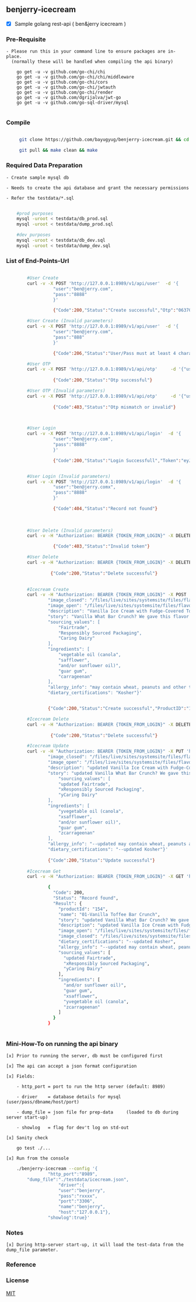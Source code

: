 ## benjerry-icecream

* [x] Sample golang rest-api ( ben&jerry icecream )


### Pre-Requisite
	
	- Please run this in your command line to ensure packages are in-place.
	  (normally these will be handled when compiling the api binary)
	
		go get -u -v github.com/go-chi/chi
		go get -u -v github.com/go-chi/chi/middleware
		go get -u -v github.com/go-chi/cors
		go get -u -v github.com/go-chi/jwtauth
		go get -u -v github.com/go-chi/render
		go get -u -v github.com/dgrijalva/jwt-go
		go get -u -v github.com/go-sql-driver/mysql


```sh


```

### Compile

```sh

     git clone https://github.com/bayugyug/benjerry-icecream.git && cd benjerry-icecream

     git pull && make clean && make

```

### Required Data Preparation

    - Create sample mysql db
	
	- Needs to create the api database and grant the necessary permissions
	
	- Refer the testdata/*.sql
	
```sh

    #prod purposes
    mysql -uroot < testdata/db_prod.sql
    mysql -uroot < testdata/dump_prod.sql

    #dev purposes
    mysql -uroot < testdata/db_dev.sql
    mysql -uroot < testdata/dump_dev.sql

```

### List of End-Points-Url


```sh

		#User Create
		curl -v -X POST 'http://127.0.0.1:8989/v1/api/user'  -d '{
				  "user":"ben@jerry.com",
				  "pass":"8888"
				  }'

				  {"Code":200,"Status":"Create successful","Otp":"06370","OtpExpiry":"2019-01-18 10:47:36"}

		#User Create (Invalid parameters)
		curl -v -X POST 'http://127.0.0.1:8989/v1/api/user'  -d '{
				  "user":"ben@jerry.com",
				  "pass":"888"
				  }'

				  {"Code":206,"Status":"User/Pass must at least 4 characters"}

		#User OTP
		curl -v -X POST 'http://127.0.0.1:8989/v1/api/otp'     -d '{"user":"ben@jerry.com","otp":"06370"}'
				
				  {"Code":200,"Status":"Otp successful"}

		#User OTP (Invalid parameters)
		curl -v -X POST 'http://127.0.0.1:8989/v1/api/otp'     -d '{"user":"ben@jerry.com","otp":"x09733"}'
				
				  {"Code":403,"Status":"Otp mismatch or invalid"}

						  

		#User Login
		curl -v -X POST 'http://127.0.0.1:8989/v1/api/login'  -d '{
				  "user":"ben@jerry.com",
				  "pass":"8888"
				  }'

				  {"Code":200,"Status":"Login Successfull","Token":"eyJhbGciOiJIUzI1NiIsInR5cCI6IkpXVCJ9.eyJleHAiOjE1NTAzODUxNTAsInVzZXIiOiJiZW5AamVycnkuY29tIiwidXVpZCI6IjBkOGI2NDZmYzExN2QxNTM1NWMzZDM0MmVjZWE2MzdiNyJ9.ByEHyvvP7b_TaAmDKlrqlH7hWE3tEQe8dE3SNrBH0xw"}


		#User Login (Invalid parameters)
		curl -v -X POST 'http://127.0.0.1:8989/v1/api/login'  -d '{
				  "user":"ben@jerry.comx",
				  "pass":"8888"
				  }'

				  {"Code":404,"Status":"Record not found"}
					  
				  
	
		#User Delete (Invalid parameters)
		curl -v -H "Authorization: BEARER {TOKEN_FROM_LOGIN}" -X DELETE 'http://127.0.0.1:8989/v1/api/user/ben@jerry.comx' 

			      {"Code":403,"Status":"Invalid token"}

		#User Delete
		curl -v -H "Authorization: BEARER {TOKEN_FROM_LOGIN}" -X DELETE 'http://127.0.0.1:8989/v1/api/user/ben@jerry.com' 
			  
			     {"Code":200,"Status":"Delete successful"}

		
		#Icecream Create
		curl -v -H "Authorization: BEARER {TOKEN_FROM_LOGIN}" -X POST 'http://127.0.0.1:8989/v1/api/icecream' -d '{"name": "01-Vanilla Toffee Bar Crunch",
				"image_closed": "/files/live/sites/systemsite/files/flavors/products/us/pint/open-closed-pints/vanilla-toffee-landing.png",
				"image_open": "/files/live/sites/systemsite/files/flavors/products/us/pint/open-closed-pints/vanilla-toffee-landing-open.png",
				"description": "Vanilla Ice Cream with Fudge-Covered Toffee Pieces",
				"story": "Vanilla What Bar Crunch? We gave this flavor a new name to go with the new toffee bars we’re using as part of our commitment to source Fairtrade Certified and non-GMO ingredients. We love it and know you will too!",
				"sourcing_values": [
					"Fairtrade",
					"Responsibly Sourced Packaging",
					"Caring Dairy"
				],
				"ingredients": [
					"vegetable oil (canola",
					"safflower",
					"and/or sunflower oil)",
					"guar gum",
					"carrageenan"
				],
				"allergy_info": "may contain wheat, peanuts and other tree nuts",
				"dietary_certifications": "Kosher"}'


				{"Code":200,"Status":"Create successful","ProductID":"154"}

		#Icecream Delete
		curl -v -H "Authorization: BEARER {TOKEN_FROM_LOGIN}" -X DELETE 'http://127.0.0.1:8989/v1/api/icecream/154' 
				
				 {"Code":200,"Status":"Delete successful"}

		#Icecream Update		 
		curl -v -H "Authorization: BEARER {TOKEN_FROM_LOGIN}" -X PUT 'http://127.0.0.1:8989/v1/api/icecream/154' -d '{"name": "01-Vanilla Toffee Bar Crunch",
				"image_closed": "/files/live/sites/systemsite/files/flavors/products/us/pint/open-closed-pints/vanilla-toffee-landing.png",
				"image_open": "/files/live/sites/systemsite/files/flavors/products/us/pint/open-closed-pints/vanilla-toffee-landing-open.png",
				"description": "updated Vanilla Ice Cream with Fudge-Covered Toffee Pieces",
				"story": "updated Vanilla What Bar Crunch? We gave this flavor a new name to go with the new toffee bars we’re using as part of our commitment to source Fairtrade Certified and non-GMO ingredients. We love it and know you will too!",
					"sourcing_values": [
					"updated Fairtrade",
					"xResponsibly Sourced Packaging",
					"yCaring Dairy"
				],
				"ingredients": [
					"yvegetable oil (canola",
					"xsafflower",
					"and/or sunflower oil)",
					"guar gum",
					"zcarrageenan"
				],
				"allergy_info": "--updated may contain wheat, peanuts and other tree nuts",
				"dietary_certifications": "--updated Kosher"}'
				 
				{"Code":200,"Status":"Update successful"}
	
		#Icecream Get
		curl -v -H "Authorization: BEARER {TOKEN_FROM_LOGIN}" -X GET 'http://127.0.0.1:8989/v1/api/icecream/154'

				{
				  "Code": 200,
				  "Status": "Record found",
				  "Result": {
					"productId": "154",
					"name": "01-Vanilla Toffee Bar Crunch",
					"story": "updated Vanilla What Bar Crunch? We gave this flavor a new name to go with the new toffee bars we’re using as part of our commitment to source Fairtrade Certified and non-GMO ingredients. We love it and know you will too!",
					"description": "updated Vanilla Ice Cream with Fudge-Covered Toffee Pieces",
					"image_open": "/files/live/sites/systemsite/files/flavors/products/us/pint/open-closed-pints/vanilla-toffee-landing-open.png",
					"image_closed": "/files/live/sites/systemsite/files/flavors/products/us/pint/open-closed-pints/vanilla-toffee-landing.png",
					"dietary_certifications": "--updated Kosher",
					"allergy_info": "--updated may contain wheat, peanuts and other tree nuts",
					"sourcing_values": [
					  "updated Fairtrade",
					  "xResponsibly Sourced Packaging",
					  "yCaring Dairy"
					],
					"ingredients": [
					  "and/or sunflower oil)",
					  "guar gum",
					  "xsafflower",
					  "yvegetable oil (canola",
					  "zcarrageenan"
					]
				  }
				}		
		
```


### Mini-How-To on running the api binary

	[x] Prior to running the server, db must be configured first 
	
    [x] The api can accept a json format configuration
	
	[x] Fields:
	
		- http_port = port to run the http server (default: 8989)
		
		- driver    = database details for mysql  (user/pass/dbname/host/port)
		
		- dump_file = json file for prep-data     (loaded to db during server start-up)

		- showlog   = flag for dev't log on std-out
		
	[x] Sanity check
	    
		go test ./...
	
	[x] Run from the console

```sh
	./benjerry-icecream --config '{
                "http_port":"8989",
		"dump_file":"./testdata/icecream.json",
                    "driver":{
                    "user":"benjerry",
                    "pass":"rxxxx",
                    "port":"3306",
                    "name":"benjerry",
                    "host":"127.0.0.1"},
                "showlog":true}'


```

### Notes

	[x] During http-server start-up, it will load the test-data from the dump_file parameter.
	

### Reference
	

### License

[MIT](https://bayugyug.mit-license.org/)

